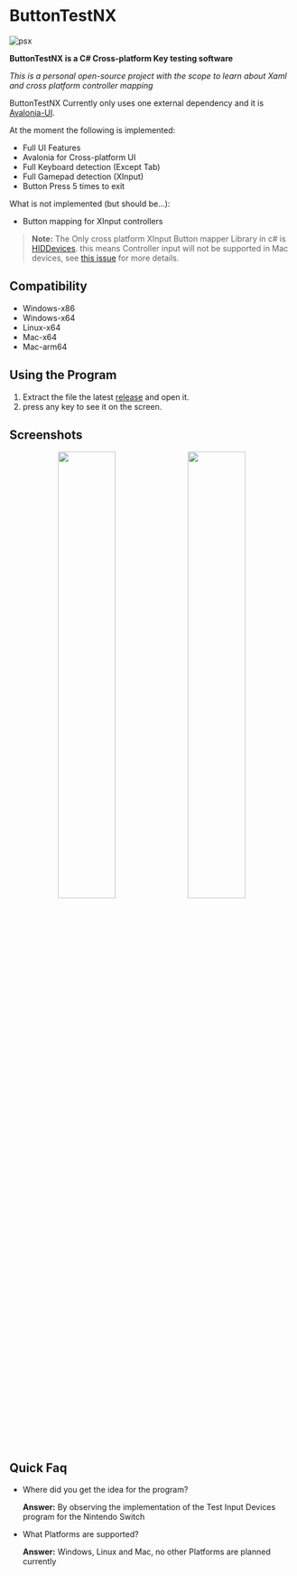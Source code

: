 # ButtonTestNX

![psx](https://github.com/user-attachments/assets/50c1ee74-d93d-4444-8805-f86dfdf6d3c8)

**ButtonTestNX is a C# Cross-platform Key testing software**

*This is a personal open-source project with the scope to learn about Xaml and cross platform controller mapping*

ButtonTestNX Currently only uses one external dependency and it is [Avalonia-UI](https://avaloniaui.net/).

At the moment the following is implemented:
- Full UI Features
- Avalonia for Cross-platform UI
- Full Keyboard detection (Except Tab)
- Full Gamepad detection (XInput)
- Button Press 5 times to exit

What is not implemented (but should be...):
- Button mapping for XInput controllers

> **Note:**  The Only cross platform XInput Button mapper Library in c# is [HIDDevices](https://github.com/DevDecoder/HIDDevices). this means Controller input will not be supported in Mac devices, see [this issue](https://github.com/DevDecoder/HIDDevices/issues/2) for more details.

## Compatibility

- Windows-x86
- Windows-x64
- Linux-x64
- Mac-x64
- Mac-arm64

## Using the Program

1. Extract the file the latest [release](https://github.com/rna0/ButtonTestNX/releases) and open it.
2. press any key to see it on the screen.

## Screenshots
<p align="center" width="100%">
    <img width="45%" src="https://github.com/user-attachments/assets/2ed3bbd7-6a6e-437e-a426-692d4a48134a"> 
    <img width="45%" src="https://github.com/user-attachments/assets/13f50208-2d51-4b47-ac51-647c562fe3b6"> 
</p>

## Quick Faq
- Where did you get the idea for the program?

  **Answer:** By observing the implementation of the Test Input Devices program for the Nintendo Switch

- What Platforms are supported?

  **Answer:** Windows, Linux and Mac, no other Platforms are planned currently
